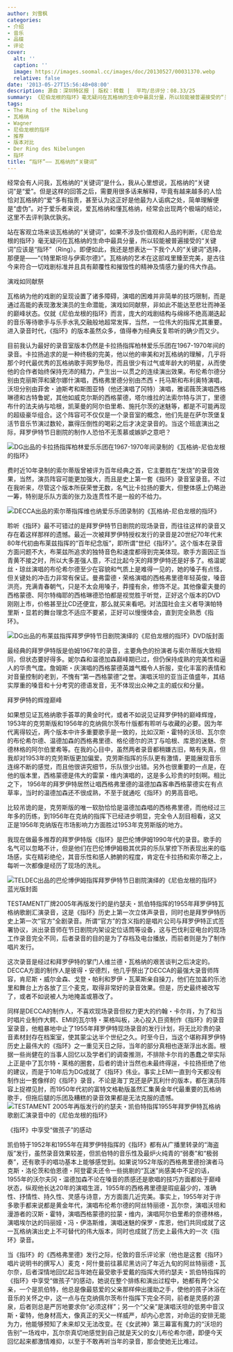 ```yaml
---
author: 刘雪枫
categories:
- 介绍
- 音乐
- 品碟
- 评论
cover:
  alt: ''
  caption: ''
  image: https://images.soomal.cc/images/doc/20130527/00031370.webp
  relative: false
date: '2013-05-27T15:56:48+08:00'
description: 源自：深圳特区报 | 版权：转载 |  平均/总评分：08.33/25
summary: 《尼伯龙根的指环》毫无疑问在瓦格纳的生命中最具分量，所以较能被普遍接受的“关键词”应该是“指环”（Ring）。庞大的戏剧结构与绵绵不绝高潮迭起的音乐等待歌手与乐手水乳交融般地超常发挥。进入录音时代，《指环》的版本虽然众多，值得奉为经典反复聆听的确少而又少。
tags:
- The Ring of the Nibelung
- 瓦格纳
- Wagner
- 尼伯龙根的指环
- 推荐
- 版本对比
- Der Ring des Nibelungen
- 指环
title: “指环”―― 瓦格纳的“关键词”
---
```


经常会有人问我，瓦格纳的“关键词”是什么，我从心里想说，瓦格纳的“关键词”是“爱”。但是这样的回答之后，需要用很多话来解释，毕竟有越来越多的人恰恰对瓦格纳的“爱”多有指责，甚至认为这正好是他最为人诟病之处，简单理解便是“虚伪”。对于爱乐者来说，爱瓦格纳和懂瓦格纳，经常会出现两个极端的结论，这里不去评判孰优孰劣。

站在客观立场来谈瓦格纳的“关键词”，如果不涉及价值观和人品的判断，《尼伯龙根的指环》毫无疑问在瓦格纳的生命中最具分量，所以较能被普遍接受的“关键词”应该是“指环”（Ring）。即便如此，我还是想表达一下我个人的“关键词”选择，那便是――“《特里斯坦与伊索尔德》”。瓦格纳的艺术在这部戏里臻至完美，是古往今来符合一切戏剧标准并且具有颠覆性和摧毁性的精神及情感力量的伟大作品。

演戏如同献祭

瓦格纳为他的戏剧的呈现设置了诸多障碍，演唱的困难并非简单的技巧限制，而是通过高能的表现激发演员的生命潜能，演戏如同献祭，非如此不能达至悲壮而神圣的巅峰状态。仅就《尼伯龙根的指环》而言，庞大的戏剧结构与绵绵不绝高潮迭起的音乐等待歌手与乐手水乳交融般地超常发挥，当然，一位伟大的指挥尤其重要。进入录音时代，《指环》的版本虽然众多，值得奉为经典反复聆听的确少而又少。

目前我认为最好的录音室版本仍然是卡拉扬指挥柏林爱乐乐团在1967-1970年间的录音。卡拉扬追求的是一种终极的完美，他以他的审美和对瓦格纳的理解，几乎将那个时代最优秀的瓦格纳歌手网罗殆尽，而且很少有过气或年龄大的明星，从而使他的合作者始终保持充沛的精力，产生出一以贯之的连续演出效果。布伦希尔德分别由克丽斯萍和黛尔娜什演唱，西格弗里德分别由杰西・托马斯和布利奥特演唱，沃坦分别由菲舍・迪斯考和斯图亚特（他还演唱了冈特）演唱，雅诺薇茨演唱西格琳德和古特鲁妮，其他如威克尔斯的西格蒙德，塔尔维拉的法索尔特与洪丁，里德布什的法夫纳与哈根，凯莱曼的阿尔伯里希、施托尔茨的迷魅等，都是不可能再现的超级豪华组合。这个阵容可不仅仅是一个录音室的概念，他们先是在萨尔茨堡复活节音乐节演过数轮，赢得压倒性的喝彩之后才决定录音的。当这个班底演出之际，拜罗伊特节日剧院的制作人恐怕不无羡慕或嫉妒之意吧？

![DG出品的卡拉扬指挥柏林爱乐乐团在1967-1970年间录制的《瓦格纳-尼伯龙根的指环》](https://images.soomal.cc/images/doc/20130527/00031369.webp)





费时近10年录制的索尔蒂版曾被评为百年经典之首，它主要胜在“发烧”的录音效果，当然，演员阵容可能更加强大，而且是史上第一套《指环》录音室录音。不过在我听来，尽管这个版本所获荣誉无数，名气比卡拉扬的要大，但整体感上仍略逊一筹，特别是乐队方面的张力及连贯性不是一般的不给力。

![DECCA出品的索尔蒂指挥维也纳爱乐乐团录制的《瓦格纳-尼伯龙根的指环》](https://images.soomal.cc/images/doc/20130527/00031370.webp)





聆听《指环》最不可错过的是拜罗伊特节日剧院的现场录音，而往往这样的录音又存在着这样那样的遗憾。最近一次被拜罗伊特授权发行的录音是20世纪70年代末80年代初由布莱兹指挥的“百年纪念版”，即所谓“世纪《指环》”。这个版本在录音方面问题不大，布莱兹所追求的独特音色和速度都得到完美体现。歌手方面因正当青黄不接之时，所以大多差强人意，不过比起今天的拜罗伊特还是好多了。格温妮丝・琼丝演唱的布伦希尔德至少在容貌和气质上是难得一见的，她的嗓子有点怪，但关键处的冲击力非常有保证。曼弗雷德・荣格演唱的西格弗里德年轻英俊，嗓音洪亮，充满青春朝气，只是不太会用嗓子，莽撞有余，修饰不足。其他像霍夫曼的西格蒙德、阿尔特梅耶的西格琳德恐怕都是视觉胜于听觉，正好这个版本的DVD刚刚上市，价格甚至比CD还便宜，那么就买来看吧。对法国社会主义者导演帕特里斯・显若的舞台理念不适应不要紧，正好可以慢慢体会，直到完全熟悉《指环》。

![DG出品的布莱兹指挥拜罗伊特节日剧院演绎的《尼伯龙根的指环》DVD版封面](https://images.soomal.cc/images/doc/20130527/00031371_01.webp)





最经典的拜罗伊特版是伯姆1967年的录音，主要角色的扮演者与索尔蒂版大致相同，但状态要好得多。妮尔森和温德加森巅峰期已过，但仍保持成熟的完美性和逼人的华贵气度。詹姆斯・庆演唱的西格蒙德英雄气概令人折服，变化丰富的表情和对音量控制的老到，不愧有“第一西格蒙德”之誉。演唱沃坦的亚当正值盛年，其结实厚重的嗓音和十分考究的德语发音，无不体现出众神之主的威仪和分量。

拜罗伊特的辉煌巅峰

如果想见证瓦格纳歌手荟萃的黄金时代，或者不如说见证拜罗伊特的巅峰辉煌，1953年的克劳斯版和1956年的克纳佩尔茨布什版都有聆听与收藏的必要。因为年代离得较近，两个版本中许多重要歌手是一致的，比如汉斯・霍特的沃坦、瓦尔奈的布伦希尔德、温德加森的西格弗里德、格伦德尔的洪丁与哈根、库恩的迷魅、奈德林格的阿尔伯里希等。在我的心目中，虽然两者录音都稍嫌古旧，略有失真，但我却对1953年的克劳斯版更加偏爱。克劳斯指挥的乐队更有激情，更能展现音乐连绵不断的感觉，而且他很讲究细节，乐队很少出错。另外也很重要的一点是，在他的版本里，西格蒙德是伟大的雷蒙・维内演唱的，这是多么珍贵的时刻啊。相比之下， 1956年的拜罗伊特居然让唱西格弗里德的温德加森客串西格蒙德实在有点草率，当时的温德加森还不很成熟，不至于就通吃《指环》的男高音吧。

比较吊诡的是，克劳斯版的唯一软肋恰恰是温德加森唱的西格弗里德，而他经过三年多的历练，到1956年在克纳的指挥下已经进步明显，完全令人刮目相看，这又正是1956年克纳版在市场影响力方面胜过1953年克劳斯版的地方。

我现在做最多推荐的拜罗伊特版《指环》是巴伦博伊姆1990年代的录音。歌手的名气可以忽略不计，但是他们在巴伦博伊姆极其优异的乐队掌控下所表现出来的临场感，实在精彩绝伦，其音乐性和感人肺腑的程度，肯定在卡拉扬和索尔蒂之上，每听一次都像是经历了现场的洗礼。

![TELDEC出品的巴伦博伊姆指挥拜罗伊特节日剧院演绎的《尼伯龙根的指环》蓝光版封面](https://images.soomal.cc/images/doc/20130527/00031372_01.webp)





TESTAMENT厂牌2005年再版发行的是约瑟夫・凯伯特指挥的1955年拜罗伊特瓦格纳歌剧汇演录音，这是《指环》历史上第一次立体声录音，同时也是拜罗伊特历史上第一次“官方”全剧录音。所谓“官方”的含义指的是唱片公司与拜罗伊特正式签署协议，派出录音师在节日剧院内架设定位话筒等设备，这与巴伐利亚电台的现场工作录音完全不同，后者录音的目的是为了存档及电台播放，而前者则是为了制作唱片发行。

这次录音是经过和拜罗伊特的掌门人维兰德・瓦格纳的艰苦谈判之后决定的。DECCA方面的制作人是彼得・安德烈，他几乎祭出了DECCA的最强大录音师阵容，肯尼斯・威尔金森、戈登・帕利和罗伊・瓦莱斯亲自操刀，他们在加盖的乐池里和舞台上方各放了三个麦克，取得非常好的录音效果。但是，历史最终被改写了，或者不如说被人为地掩盖或篡改了。

同样是DECCA的制作人，不喜欢现场录音但权力更大的约翰・卡尔肖，为了和当时唱片业制作大鳄、EMI的瓦尔特・莱格叫板，决心投入巨资制作《指环》的录音室录音，他粗暴地中止了1955年拜罗伊特现场录音的发行计划，将无比珍贵的录音素材封存在档案室，使其蒙尘达半个世纪之久。时至今日，当这个堪称拜罗伊特历史上最伟大的《指环》之一重见天日之际，当年的部分真相也逐渐浮出水面。根据一些尚健在的当事人回忆以及学者们的调查推测，不排除卡尔肖的愚蠢之举实际上正是中了瓦尔特・莱格的圈套，后者的诡计当然也未最终得逞，卡拉扬拒绝了他的建议，而是于10年后为DG成就了《指环》伟业。事实上EMI一直到今天都没有制作出一套像样的《指环》录音，不论是海丁克还是萨瓦利什的版本，都在演员阵容上捉襟见肘，而1950年代初的富特文格勒版虽然汇集黄金年代最重要的瓦格纳歌手，但拖后腿的乐团及糟糕的录音效果都是无法克服的遗憾。
![TESTAMENT 2005年再版发行的约瑟夫・凯伯特指挥1955年拜罗伊特瓦格纳歌剧汇演录音中的《尼伯龙根的指环》](https://images.soomal.cc/images/doc/20130527/00031374.webp)





《指环》中享受“做孩子”的感动

凯伯特于1952年和1955年在拜罗伊特指挥的《指环》都有从广播里转录的“海盗版”发行，虽然录音效果较差，但凯伯特的音乐性及最炉火纯青的“弱奏”和“极弱奏”，还有歌手的唱功基本上能够感觉到。如果说1952年版的西格弗里德扮演者马克斯・洛伦茨和伯恩德・阿登霍夫还令一些挑剔的“瓦迷”尚感美中不足的话，1955年的沃尔夫冈・温德加森不论在嗓音的质感还是歌唱的技巧方面都处于巅峰状态，纵观他长达20年的演唱生涯，1955年的西格弗里德是瑕疵最少的，准确性、抒情性、持久性、灵感与诗意，方方面面几近完美。事实上，1955年对于许多歌手都来说都是黄金年代，演唱布伦希尔德的阿丝特丽德・瓦尔奈，演唱沃坦和漫游者的汉斯・霍特，演唱西格蒙德的拉蒙・维内，演唱阿尔伯里希的奈德林格，演唱埃尔达的玛丽娅・冯・伊洛斯维，演唱迷魅的保罗・库恩，他们共同成就了这一瓦格纳演出史上不可替代的伟大版本，同时也成就了历史上最伟大的一次《指环》录音。

当《指环》的《西格弗里德》发行之际，伦敦的音乐评论家（他也是这套《指环》唱片说明书的撰写人）麦克・阿什曼前往慕尼黑访问了年近九旬的阿丝特丽德・瓦尔奈，后者深情地回忆起当年她在最受歌手爱戴的指挥大师约瑟夫・凯伯特指挥的《指环》中享受“做孩子”的感动，她说在整个排练和演出过程中，她都有两个父亲，一个是凯伯特，他总是像最慈爱的父亲那样伸出援助之手，使他的孩子沐浴在音乐的关怀之中，这一点与在克纳佩尔茨布什指挥下完全不同，前者是灵感的源泉，后者则总是严厉地要求你“必须这样”；另一个“父亲”是演唱沃坦的低男中音汉斯・霍特，他身材高大，像真正的天父一样威严，却内心悲苦，对命运的安排无能为力，他能够预知了未来却又无法改变。在《女武神》第三幕富有魔力的“沃坦的告别”一场戏中，瓦尔奈真切地感觉到自己就是天父的女儿布伦希尔德，即便今天回忆起来都激情难抑，以至于不敢再听当年的录音，那会使她无比难过。